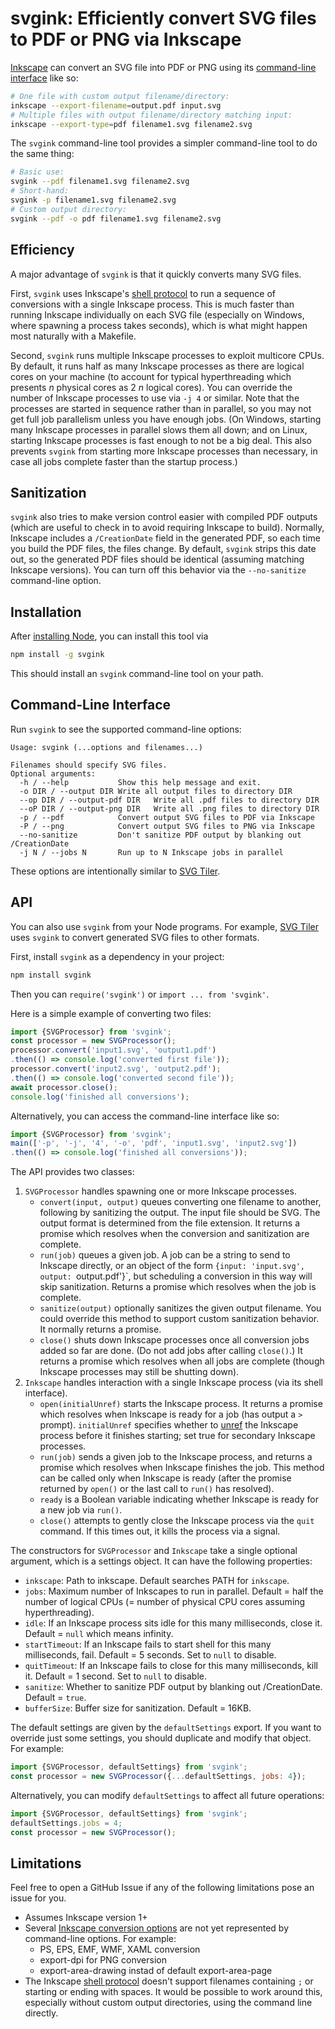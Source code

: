 # svgink: Efficiently convert SVG files to PDF or PNG via Inkscape

[Inkscape](https://inkscape.org/)
can convert an SVG file into PDF or PNG using its
[command-line interface](https://wiki.inkscape.org/wiki/Using_the_Command_Line#Export_files)
like so:

```bash
# One file with custom output filename/directory:
inkscape --export-filename=output.pdf input.svg
# Multiple files with output filename/directory matching input:
inkscape --export-type=pdf filename1.svg filename2.svg
```

The `svgink` command-line tool provides a simpler command-line tool to
do the same thing:

```bash
# Basic use:
svgink --pdf filename1.svg filename2.svg
# Short-hand:
svgink -p filename1.svg filename2.svg
# Custom output directory:
svgink --pdf -o pdf filename1.svg filename2.svg
```

## Efficiency

A major advantage of `svgink` is that it quickly converts many SVG files.

First, `svgink` uses Inkscape's
[shell protocol](https://wiki.inkscape.org/wiki/Using_the_Command_Line#Shell_mode)
to run a sequence of conversions with a single Inkscape process.
This is much faster than running Inkscape individually on each SVG file
(especially on Windows, where spawning a process takes seconds),
which is what might happen most naturally with a Makefile.

Second, `svgink` runs multiple Inkscape processes to exploit multicore CPUs.
By default, it runs half as many Inkscape processes as there are logical cores
on your machine (to account for typical hyperthreading which presents *n*
physical cores as 2&nbsp;*n* logical cores).
You can override the number of Inkscape processes to use via `-j 4` or similar.
Note that the processes are started in sequence rather than in parallel,
so you may not get full job parallelism unless you have enough jobs.
(On Windows, starting many Inkscape processes in parallel slows them all down;
and on Linux, starting Inkscape processes is fast enough to not be a big deal.
This also prevents `svgink` from starting more Inkscape processes than
necessary, in case all jobs complete faster than the startup process.)

## Sanitization

`svgink` also tries to make version control easier with compiled PDF outputs
(which are useful to check in to avoid requiring Inkscape to build).
Normally, Inkscape includes a `/CreationDate` field in the generated PDF,
so each time you build the PDF files, the files change.
By default, `svgink` strips this date out, so the generated PDF files
should be identical (assuming matching Inkscape versions).
You can turn off this behavior via the `--no-sanitize` command-line option.

## Installation

After [installing Node](https://nodejs.org/en/download/),
you can install this tool via

```bash
npm install -g svgink
```

This should install an `svgink` command-line tool on your path.

## Command-Line Interface

Run `svgink` to see the supported command-line options:

```
Usage: svgink (...options and filenames...)

Filenames should specify SVG files.
Optional arguments:
  -h / --help           Show this help message and exit.
  -o DIR / --output DIR Write all output files to directory DIR
  --op DIR / --output-pdf DIR   Write all .pdf files to directory DIR
  --oP DIR / --output-png DIR   Write all .png files to directory DIR
  -p / --pdf            Convert output SVG files to PDF via Inkscape
  -P / --png            Convert output SVG files to PNG via Inkscape
  --no-sanitize         Don't sanitize PDF output by blanking out /CreationDate
  -j N / --jobs N       Run up to N Inkscape jobs in parallel
```

These options are intentionally similar to
[SVG Tiler](https://github.com/edemaine/svgtiler).

## API

You can also use `svgink` from your Node programs.  For example,
[SVG Tiler](https://github.com/edemaine/svgtiler) uses `svgink` to convert
generated SVG files to other formats.

First, install `svgink` as a dependency in your project:

```bash
npm install svgink
```

Then you can `require('svgink')` or `import ... from 'svgink'`.

Here is a simple example of converting two files:

```js
import {SVGProcessor} from 'svgink';
const processor = new SVGProcessor();
processor.convert('input1.svg', 'output1.pdf')
.then(() => console.log('converted first file'));
processor.convert('input2.svg', 'output2.pdf');
.then(() => console.log('converted second file'));
await processor.close();
console.log('finished all conversions');
```

Alternatively, you can access the command-line interface like so:

```js
import {SVGProcessor} from 'svgink';
main(['-p', '-j', '4', '-o', 'pdf', 'input1.svg', 'input2.svg'])
.then(() => console.log('finished all conversions'));
```

The API provides two classes:

1. `SVGProcessor` handles spawning one or more Inkscape processes.
   * `convert(input, output)` queues converting one filename to another,
     following by sanitizing the output.  The input file should be SVG.
     The output format is determined from the file extension.
     It returns a promise which resolves when the conversion and sanitization
     are complete.
   * `run(job)` queues a given job.  A job can be a string to send to
     Inkscape directly, or an object of the form
     `{input: 'input.svg', output: `output.pdf'}`,
     but scheduling a conversion in this way will skip sanitization.
     Returns a promise which resolves when the job is complete.
   * `sanitize(output)` optionally sanitizes the given output filename.
     You could override this method to support custom sanitization behavior.
     It normally returns a promise.
   * `close()` shuts down Inkscape processes once all conversion jobs
     added so far are done.  (Do not add jobs after calling `close()`.)
     It returns a promise which resolves when all jobs are complete
     (though Inkscape processes may still be shutting down).
2. `Inkscape` handles interaction with a single Inkscape process
   (via its shell interface).
   * `open(initialUnref)` starts the Inkscape process.
     It returns a promise which resolves when Inkscape is ready for a job
     (has output a `> ` prompt).
     `initialUnref` specifies whether to
     [unref](https://nodejs.org/api/child_process.html#subprocessunref)
     the Inkscape process before it finishes starting;
     set true for secondary Inkscape processes.
   * `run(job)` sends a given job to the Inkscape process,
     and returns a promise which resolves when Inkscape finishes the job.
     This method can be called only when Inkscape is ready
     (after the promise returned by `open()` or the last call to `run()`
     has resolved).
   * `ready` is a Boolean variable indicating whether Inkscape is ready
     for a new job via `run()`.
   * `close()` attempts to gently close the Inkscape process
     via the `quit` command.  If this times out,
     it kills the process via a signal.

The constructors for `SVGProcessor` and `Inkscape` take a single optional
argument, which is a settings object.  It can have the following properties:

* `inkscape`: Path to inkscape.  Default searches PATH for `inkscape`.
* `jobs`: Maximum number of Inkscapes to run in parallel.
  Default = half the number of logical CPUs
  (= number of physical CPU cores assuming hyperthreading).
* `idle`: If an Inkscape process sits idle for this many milliseconds,
  close it.  Default = `null` which means infinity.
* `startTimeout`: If an Inkscape fails to start shell for this many
  milliseconds, fail.  Default = 5 seconds.  Set to `null` to disable.
* `quitTimeout`: If an Inkscape fails to close for this many milliseconds,
  kill it.  Default = 1 second.  Set to `null` to disable.
* `sanitize`: Whether to sanitize PDF output by blanking out /CreationDate.
  Default = `true`.
* `bufferSize`: Buffer size for sanitization.  Default = 16KB.

The default settings are given by the `defaultSettings` export.
If you want to override just some settings,
you should duplicate and modify that object.  For example:

```js
import {SVGProcessor, defaultSettings} from 'svgink';
const processor = new SVGProcessor({...defaultSettings, jobs: 4});
```

Alternatively, you can modify `defaultSettings` to affect all future operations:

```js
import {SVGProcessor, defaultSettings} from 'svgink';
defaultSettings.jobs = 4;
const processor = new SVGProcessor();
```

## Limitations

Feel free to open a GitHub Issue if any of the following limitations
pose an issue for you.

* Assumes Inkscape version 1+
* Several
  [Inkscape conversion options](https://wiki.inkscape.org/wiki/Using_the_Command_Line#Export_files)
  are not yet represented by command-line options.
  For example:
  * PS, EPS, EMF, WMF, XAML conversion
  * export-dpi for PNG conversion
  * export-area-drawing instad of default export-area-page
* The Inkscape
  [shell protocol](https://wiki.inkscape.org/wiki/Using_the_Command_Line#Shell_mode)
  doesn't support filenames containing `;` or starting or ending with spaces.
  It would be possible to work around this, especially without custom output
  directories, using the command line directly.
